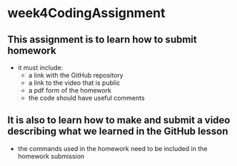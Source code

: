# week4CodingAssignment

## This assignment is to learn how to submit homework
- it must include:
    - a link with the GitHub repository
    - a link to the video that is public
    - a pdf form of the homework
    - the code should have useful comments

## It is also to learn how to make and submit a video describing what we learned in the GitHub lesson 
- the commands used in the homework need to be included in the homework submission